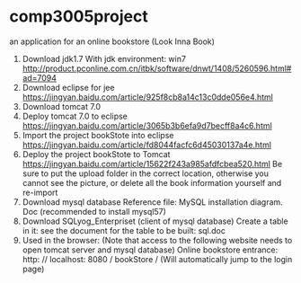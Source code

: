 # comp3005project
 an application for an online bookstore (Look Inna Book)
1. Download jdk1.7
With jdk environment: win7
http://product.pconline.com.cn/itbk/software/dnwt/1408/5260596.html#ad=7094
2. Download eclipse for jee
https://jingyan.baidu.com/article/925f8cb8a14c13c0dde056e4.html
3. Download tomcat 7.0
4. Deploy tomcat 7.0 to eclipse
https://jingyan.baidu.com/article/3065b3b6efa9d7becff8a4c6.html
5. Import the project bookStote into eclipse
https://jingyan.baidu.com/article/fd8044facfc6d45030137a4e.html
6. Deploy the project bookStote to Tomcat
https://jingyan.baidu.com/article/15622f243a985afdfcbea520.html
Be sure to put the upload folder in the correct location, otherwise you cannot see the picture, or delete all the book information yourself and re-import
7. Download mysql database
Reference file: MySQL installation diagram. Doc (recommended to install mysql57)
8. Download SQLyog_Enterpriset (client of mysql database)
Create a table in it: see the document for the table to be built: sql.doc
9. Used in the browser: (Note that access to the following website needs to open tomcat server and mysql database)
Online bookstore entrance: http: // localhost: 8080 / bookStore /
(Will automatically jump to the login page)
